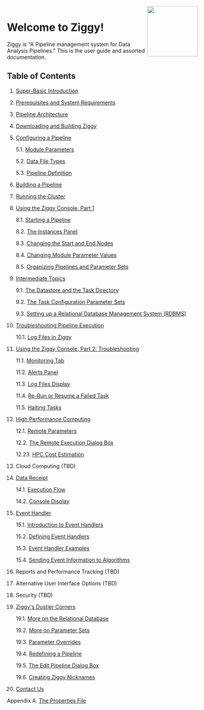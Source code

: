 <!-- -*-visual-line-*- -->

<div style="float:right">
  <a href="https://github.com/nasa/ziggy/">
    <img src="images/ziggy-small-clear.png" width="133"/>
  </a>
</div>

# Welcome to Ziggy!

Ziggy is "A Pipeline management system for Data Analysis Pipelines." This is the user guide and assorted documentation.

## Table of Contents

1. [Super-Basic Introduction](../../README.md)

2. [Prerequisites and System Requirements](system-requirements.md)

3. [Pipeline Architecture](pipeline-architecture.md)

4. [Downloading and Building Ziggy](downloading-and-building-ziggy.md)

5. [Configuring a Pipeline](configuring-pipeline.md)

    5.1. [Module Parameters](module-parameters.md)

    5.2​. [Data File Types](data-file-types.md)

    5.3​. [Pipeline Definition](pipeline-definition.md)

6. [Building a Pipeline](building-pipeline.md)

7. [Running the Cluster](running-pipeline.md)

8. [Using the Ziggy Console, Part 1](ziggy-gui.md)

    8.1​. [Starting a Pipeline](start-pipeline.md)

    8.2​. [The Instances Panel](instances-panel.md)

    8.3.​ [Changing the Start and End Nodes](start-end-nodes.md)

    8.4.​ [Changing Module Parameter Values](change-param-values.md)

    8.5.​ [Organizing Pipelines and Parameter Sets](organizing-tables.md)

9. [Intermediate Topics](intermediate-topics.md)

    9.1. [The Datastore and the Task Directory](datastore-task-dir.md)

    9.2​. [The Task Configuration Parameter Sets](task-configuration.md)

    9.3. [Setting up a Relational Database Management System (RDBMS)](rdbms.md)

10. [Troubleshooting Pipeline Execution](troubleshooting.md)

      10.1​. [Log Files in Ziggy](log-files.md)

11. [Using the Ziggy Console, Part 2: Troubleshooting](ziggy-gui-troubleshooting.md)

      11.1.​ [Monitoring Tab](monitoring.md)

      11.2.​ [Alerts Panel](alerts.md)

      11.3.​ [Log Files Display](display-logs.md)

      11.4.​ [Re-Run or Resume a Failed Task](rerun-task.md)

      11.5.​ [Halting Tasks](halt-tasks.md)

12. [High Performance Computing](select-hpc.md)

      12.1​. [Remote Parameters](remote-parameters.md)

      12.2​. [The Remote Execution Dialog Box](remote-dialog.md)

      12.23. [HPC Cost Estimation](hpc-cost.md)

13. Cloud Computing (TBD)

14. [Data Receipt](data-receipt.md)

      14.1​. [Execution Flow](data-receipt-execution.md)

      14.2.​ [Console Display](data-receipt-display.md)

15. [Event Handler](event-handler.md)

      15.1​. [Introduction to Event Handlers](event-handler-intro.md)

      15.2​. [Defining Event Handlers](event-handler-definition.md)

      15.3​. [Event Handler Examples](event-handler-examples.md)

      15.4​. [Sending Event Information to Algorithms](event-handler-labels.md)

16. Reports and Performance Tracking (TBD)

     <!--

      16.1​. [Memdrone](memdrone.md)

      16.2​. [Metrics](metrics.md)

      16.3​. [Instance Reports](instance-reports.md)

      16.4​. [Data Accountability](data-accountability.md)

     -->

17. Alternative User Interface Options (TBD)

     <!--

      17.1​. [Assistive Technologies](assistive-technologies.md)

      17.2​. [Mouse-Overs](mouse-overs.md)

      17.3​. [Console Appearance Control](appearance-control.md)

      17.1​. [Command Line Interface](console-cli.md)

     -->

18. Security (TBD)

19. [Ziggy's Dustier Corners](dusty-corners.md)

      19.1​. [More on the Relational Database](more-rdbms.md)

      19.2​. [More on Parameter Sets](more-parameter-sets.md)

      19.3​. [Parameter Overrides](parameter-overrides.md)

      19.4​. [Redefining a Pipeline](redefine-pipeline.md)

      19.5​. [The Edit Pipeline Dialog Box](edit-pipeline.md)

      19.6. [Creating Ziggy Nicknames](nicknames.md)

      <!-- 19.7. [Customizing Ziggy](customizing-ziggy.md) -->

20. [Contact Us](contact-us.md)

Appendix A. [The Properties File](properties.md)

